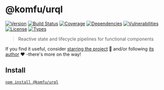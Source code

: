 # @komfu/urql

[![Version](https://img.shields.io/npm/v/@komfu/urql.svg)](https://www.npmjs.com/package/@komfu/urql)
[![Build Status](https://img.shields.io/travis/rafamel/komfu/master.svg)](https://travis-ci.org/rafamel/komfu)
[![Coverage](https://img.shields.io/coveralls/rafamel/komfu/master.svg)](https://coveralls.io/github/rafamel/komfu)
[![Dependencies](https://img.shields.io/david/rafamel/komfu.svg?path=packages%2Furql)](https://david-dm.org/rafamel/komfu.svg?path=packages%2Furql)
[![Vulnerabilities](https://img.shields.io/snyk/vulnerabilities/npm/@komfu/urql.svg)](https://snyk.io/test/npm/@komfu/urql)
[![License](https://img.shields.io/github/license/rafamel/komfu.svg)](https://github.com/rafamel/komfu/blob/master/LICENSE)
[![Types](https://img.shields.io/npm/types/@komfu/urql.svg)](https://www.npmjs.com/package/@komfu/urql)

> Reactive state and lifecycle pipelines for functional components

If you find it useful, consider [starring the project](https://github.com/rafamel/komfu/tree/master/packages/urql) 💪 and/or following [its author](https://github.com/rafamel) ❤️ -there's more on the way!

## Install

[`npm install @komfu/urql`](https://www.npmjs.com/package/@komfu/urql)
